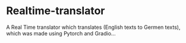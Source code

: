 # Realtime-translator

A Real Time translator which translates (English texts  to Germen texts),
which was made using Pytorch and Gradio...

